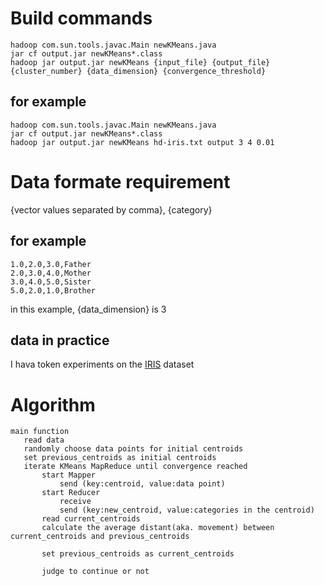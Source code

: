 # Build commands
`hadoop com.sun.tools.javac.Main newKMeans.java`  
`jar cf output.jar newKMeans*.class`  
`hadoop jar output.jar newKMeans {input_file} {output_file} {cluster_number} {data_dimension} {convergence_threshold}`  

## for example
`hadoop com.sun.tools.javac.Main newKMeans.java`  
`jar cf output.jar newKMeans*.class`  
`hadoop jar output.jar newKMeans hd-iris.txt output 3 4 0.01`  

# Data formate requirement
{vector values separated by comma}, {category}

## for example
```
1.0,2.0,3.0,Father
2.0,3.0,4.0,Mother
3.0,4.0,5.0,Sister
5.0,2.0,1.0,Brother
```
in this example, {data_dimension} is 3

## data in practice
I hava token experiments on the [IRIS](https://archive.ics.uci.edu/ml/datasets/Iris) dataset

# Algorithm
```
main function
   read data
   randomly choose data points for initial centroids
   set previous_centroids as initial centroids
   iterate KMeans MapReduce until convergence reached
       start Mapper 
           send (key:centroid, value:data point)
       start Reducer 
           receive
           send (key:new_centroid, value:categories in the centroid)
       read current_centroids
	   calculate the average distant(aka. movement) between current_centroids and previous_centroids
       
	   set previous_centroids as current_centroids

       judge to continue or not
```
